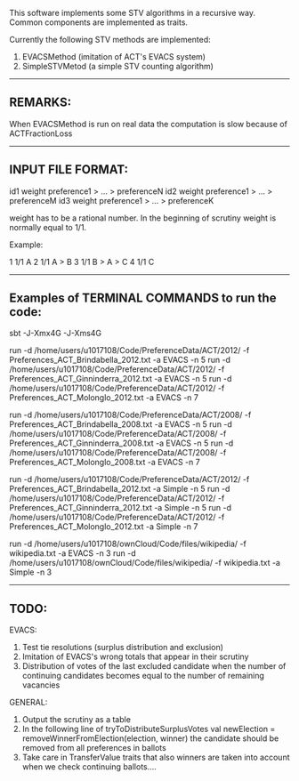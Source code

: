 This software implements some STV algorithms in a recursive way.
Common components are implemented as traits.


Currently the following STV methods are implemented:

1) EVACSMethod (imitation of ACT's EVACS system)
2) SimpleSTVMetod (a simple STV counting algorithm)

-----------------------------------------------------------------
REMARKS:
-----------------------------------------------------------------

When EVACSMethod is run on real data the computation is slow because of ACTFractionLoss

-----------------------------------------------------------------
INPUT FILE FORMAT:
-----------------------------------------------------------------

id1 weight preference1 > ... > preferenceN
id2 weight preference1 > ... > preferenceM
id3 weight preference1 > ... > preferenceK

weight has to be a rational number.
In the beginning of scrutiny weight is normally equal to 1/1.

Example:

1 1/1 A
2 1/1 A > B
3 1/1 B > A > C
4 1/1 C

-----------------------------------------------------------------
Examples of TERMINAL COMMANDS to run the code:
-----------------------------------------------------------------

sbt -J-Xmx4G -J-Xms4G 

run -d /home/users/u1017108/Code/PreferenceData/ACT/2012/ -f Preferences_ACT_Brindabella_2012.txt -a EVACS -n 5
run -d /home/users/u1017108/Code/PreferenceData/ACT/2012/ -f Preferences_ACT_Ginninderra_2012.txt -a EVACS -n 5
run -d /home/users/u1017108/Code/PreferenceData/ACT/2012/ -f Preferences_ACT_Molonglo_2012.txt -a EVACS -n 7

run -d /home/users/u1017108/Code/PreferenceData/ACT/2008/ -f Preferences_ACT_Brindabella_2008.txt -a EVACS -n 5
run -d /home/users/u1017108/Code/PreferenceData/ACT/2008/ -f Preferences_ACT_Ginninderra_2008.txt -a EVACS -n 5
run -d /home/users/u1017108/Code/PreferenceData/ACT/2008/ -f Preferences_ACT_Molonglo_2008.txt -a EVACS -n 7

run -d /home/users/u1017108/Code/PreferenceData/ACT/2012/ -f Preferences_ACT_Brindabella_2012.txt -a Simple -n 5
run -d /home/users/u1017108/Code/PreferenceData/ACT/2012/ -f Preferences_ACT_Ginninderra_2012.txt -a Simple -n 5
run -d /home/users/u1017108/Code/PreferenceData/ACT/2012/ -f Preferences_ACT_Molonglo_2012.txt -a Simple -n 7


run -d /home/users/u1017108/ownCloud/Code/files/wikipedia/ -f wikipedia.txt -a EVACS -n 3
run -d /home/users/u1017108/ownCloud/Code/files/wikipedia/ -f wikipedia.txt -a Simple -n 3



-----------------------------------------------------------------
TODO:
-----------------------------------------------------------------

EVACS:
1) Test tie resolutions (surplus distribution and exclusion)
2) Imitation of EVACS's wrong totals that appear in their scrutiny
3) Distribution of votes of the last excluded candidate when the number of continuing candidates becomes equal to the number of remaining vacancies

GENERAL:
 
1) Output the scrutiny as a table
2) In the following line of tryToDistributeSurplusVotes
  val newElection = removeWinnerFromElection(election, winner) 
the candidate should be removed from all preferences in ballots
3) Take care in TransferValue traits that also winners are taken into account when we check continuing ballots....

